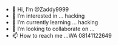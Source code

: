 - 👋 Hi, I’m @Zaddy9999
- 👀 I’m interested in ... hacking
- 🌱 I’m currently learning ... hacking
- 💞️ I’m looking to collaborate on ...
- 📫 How to reach me ...WA 08141122649

<!---
Zaddy9999/Zaddy9999 is a ✨ special ✨ repository because its `README.md` (this file) appears on your GitHub profile.
You can click the Preview link to take a look at your changes.
--->
